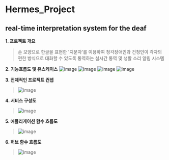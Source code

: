 Hermes_Project
=============
real-time interpretation system for the deaf
----

**1. 프로젝트 개요**

>손 모양으로 한글을 표현한 '지문자'를 이용하여 청각장애인과 건청인이 각자의 편한 방식으로 대화할 수 있도록 통역하는
>실시간 통역 및 생활 소리 알림 시스템

**2. 기능흐름도 및 유스케이스**
![image](https://user-images.githubusercontent.com/33280934/114130822-577f9a80-993c-11eb-9ed0-187eab9574ee.png)
![image](https://user-images.githubusercontent.com/33280934/114130887-7d0ca400-993c-11eb-995d-3312f96151db.png)
![image](https://user-images.githubusercontent.com/33280934/114130828-5b132180-993c-11eb-873c-fe21c44167f5.png)
![image](https://user-images.githubusercontent.com/33280934/114130899-81d15800-993c-11eb-9e5c-930546753e30.png)


**3. 전체적인 프로젝트 컨셉**
>![image](https://user-images.githubusercontent.com/33280934/114128781-1dac9500-9938-11eb-9f10-744f37c0e958.png)


**4. 서비스 구성도**
>![image](https://user-images.githubusercontent.com/33280934/114128612-b4c51d00-9937-11eb-8bf4-84c0bc379ebe.png)

**5. 애플리케이션 함수 흐름도**
>![image](https://user-images.githubusercontent.com/33280934/114128797-2604d000-9938-11eb-910d-f03cb4fa4e11.png)

**6. 허브 함수 흐름도**
>![image](https://user-images.githubusercontent.com/33280934/114128816-34eb8280-9938-11eb-87a7-e39d06587d86.png)

